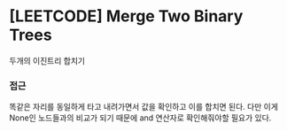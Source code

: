 # [LEETCODE] Merge Two Binary Trees

두개의 이진트리 합치기

### 접근

똑같은 자리를 동일하게 타고 내려가면서 값을 확인하고 이를 합치면 된다. 다만 이게 None인 노드들과의 비교가 되기 때문에 and 연산자로 확인해줘야할 필요가 있다.

